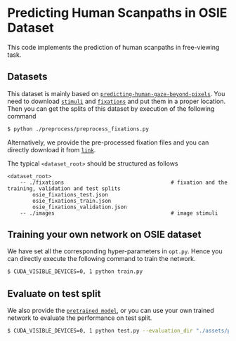 # Predicting Human Scanpaths in OSIE Dataset

This code implements the prediction of human scanpaths in free-viewing task.

Datasets
------------------

This dataset is mainly based on [`predicting-human-gaze-beyond-pixels`](https://github.com/NUS-VIP/predicting-human-gaze-beyond-pixels). You need to download [`stimuli`](https://github.com/NUS-VIP/predicting-human-gaze-beyond-pixels/tree/master/data/stimuli) and [`fixations`](https://github.com/NUS-VIP/predicting-human-gaze-beyond-pixels/tree/master/data/eye) and put them in a proper location. Then you can get the splits of this dataset by execution of the following command 

```bash
$ python ./preprocess/preprocess_fixations.py
```

Alternatively, we provide the pre-processed fixation files and you can directly download it from [`link`](https://drive.google.com/file/d/1p2hf85w22RvZjk1n2VeVY0EgT50rfQJC/view?usp=sharing).

The typical `<dataset_root>` should be structured as follows

```
<dataset_root>
    -- ./fixations                                  # fixation and the training, validation and test splits
        osie_fixations_test.json
        osie_fixations_train.json
        osie_fixations_validation.json
    -- ./images                                     # image stimuli
```

Training your own network on OSIE dataset
------------------

We have set all the corresponding hyper-parameters in ``opt.py``. Hence you can directly execute the following command to train the network.

```bash
$ CUDA_VISIBLE_DEVICES=0, 1 python train.py
```

## Evaluate on test split

We also provide the [`pretrained model`](https://drive.google.com/file/d/121Liw1H2kT3vZpWlZ2q_Dlo-6SW9FxL8/view?usp=sharing), or you can use your own trained network to evaluate the performance on test split.

```bash
$ CUDA_VISIBLE_DEVICES=0, 1 python test.py --evaluation_dir "./assets/pretrained_model"
```

